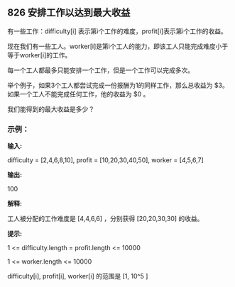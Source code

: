 ﻿## 826 安排工作以达到最大收益有一些工作：difficulty[i] 表示第i个工作的难度，profit[i]表示第i个工作的收益。现在我们有一些工人。worker[i]是第i个工人的能力，即该工人只能完成难度小于等于worker[i]的工作。每一个工人都最多只能安排一个工作，但是一个工作可以完成多次。举个例子，如果3个工人都尝试完成一份报酬为1的同样工作，那么总收益为 $3。如果一个工人不能完成任何工作，他的收益为 $0 。我们能得到的最大收益是多少？###  示例：**输入:** difficulty = [2,4,6,8,10], profit = [10,20,30,40,50], worker = [4,5,6,7]**输出:** 100 **解释:** 工人被分配的工作难度是 [4,4,6,6] ，分别获得 [20,20,30,30] 的收益。**提示:**1 <= difficulty.length = profit.length <= 100001 <= worker.length <= 10000difficulty[i], profit[i], worker[i]  的范围是 [1, 10^5 ]